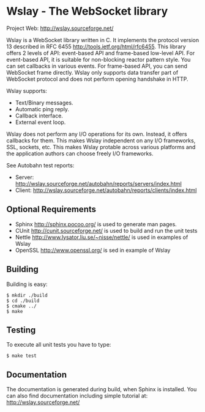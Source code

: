 Wslay - The WebSocket library
=============================

Project Web: http://wslay.sourceforge.net/

Wslay is a WebSocket library written in C.
It implements the protocol version 13 described in
RFC 6455 http://tools.ietf.org/html/rfc6455.
This library offers 2 levels of API:
event-based API and frame-based low-level API. For event-based API, it
is suitable for non-blocking reactor pattern style. You can set
callbacks in various events. For frame-based API, you can send
WebSocket frame directly. Wslay only supports data transfer part of
WebSocket protocol and does not perform opening handshake in HTTP.

Wslay supports:

* Text/Binary messages.
* Automatic ping reply.
* Callback interface.
* External event loop.

Wslay does not perform any I/O operations for its own. Instead, it
offers callbacks for them. This makes Wslay independent on any I/O
frameworks, SSL, sockets, etc.  This makes Wslay protable across
various platforms and the application authors can choose freely I/O
frameworks.

See Autobahn test reports:

* Server: http://wslay.sourceforge.net/autobahn/reports/servers/index.html
* Client: http://wslay.sourceforge.net/autobahn/reports/clients/index.html

Optional Requirements
---------------------

* Sphinx http://sphinx.pocoo.org/ is used to generate man pages.
* CUnit http://cunit.sourceforge.net/ is used to build and run the unit tests
* Nettle http://www.lysator.liu.se/~nisse/nettle/ is used in examples of Wslay
* OpenSSL http://www.openssl.org/ is sed in example of Wslay

Building
--------

Building is easy:

    $ mkdir ./build
    $ cd ./build
    $ cmake ../
    $ make

Testing
-------

To execute all unit tests you have to type:

    $ make test

Documentation
-------------

The documentation is generated during build, when Sphinx is installed. You
can also find documentation including simple tutorial at:
http://wslay.sourceforge.net/